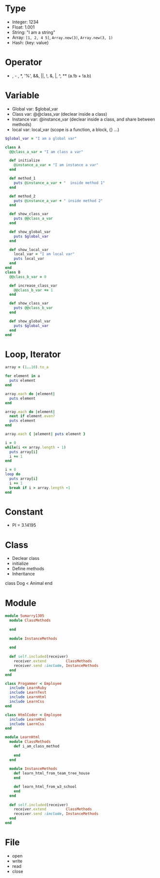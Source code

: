 # Type
  - Integer: 1234
  - Float: 1.001
  - String: "I am a string"
  - Array: `[1, 2, 4 5]`, `Array.new(3)`, `Array.new(3, 1)`
  - Hash: {key: value}

# Operator
  + , - , *, '%', &&, ||, !, &, |, ^, ** (a.!b + !a.b) 


# Variable
  - Global var: $global_var
  - Class var: @@class_var (declear inside a class)
  - Instance var: @instance_var (declear inside a class, and share between methods)
  - local var: local_var (scope is a function, a block, {} ...)

```ruby
$global_var = "I am a global var"

class A
  @@class_a_var = "I am class a var"

  def initialize
    @instance_a_var = "I am instance a var"    
  end

  def method_1
    puts @instance_a_var + "  inside method 1"
  end

  def method_2
    puts @instance_a_var + " inside method 2"
  end

  def show_class_var
    puts @@class_a_var
  end

  def show_global_var
    puts $global_var
  end

  def show_local_var
    local_var = "I am local var"
    puts local_var
  end
end
class B
  @@class_b_var = 0

  def increase_class_var
    @@class_b_var += 1
  end

  def show_class_var
    puts @@class_b_var
  end

  def show_global_var
    puts $global_var
  end
end
```
# Loop, Iterator

```ruby
array = (1..10).to_a

for element in a
  puts element
end

array.each do |element|
  puts element
end

array.each do |element|
  next if element.even?
  puts element
end

array.each { |element| puts element }

i = 0
while(i <= array.length - 1)
  puts array[i]
  i += 1
end

i = 0
loop do
  puts array[i]
  i += 1
  break if i > array.length -1 
end
```

# Constant
  - PI = 3.14195

# Class
  - Declear class
  - initialize
  - Define methods
  - Inheritance

  class Dog < Animal
  end
 
# Module

```ruby
module Sumarry1305
  module ClassMethods
    
  end
  
  module InstanceMethods
    
  end
  
  def self.included(receiver)
    receiver.extend         ClassMethods
    receiver.send :include, InstanceMethods
  end
end

class Progammer < Employee
  include LearnRuby
  include LearnTest
  include LearnHtml
  include LearnCss
end

class HtmlCoder < Employee
  include LearnHtml
  include LaernCss
end

module LearnHtml
  module ClassMethods
    def i_am_class_method
      
    end
  end
  
  module InstanceMethods
    def learn_html_from_team_tree_house
    end

    def learn_html_from_w3_school
    end
  end
  
  def self.included(receiver)
    receiver.extend         ClassMethods
    receiver.send :include, InstanceMethods
  end
end
```

# File
  - open
  - write
  - read
  - close
